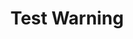 ---
title: "Test Warning"
content: This is a test. Remember, it was your choice to read it.
publishDate: 18 Jan 2025
publishTime: 11:45 PM
tags: ["debugging", "javascript", "programming"]
color: "#2d1b1b"
---